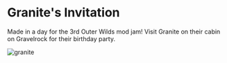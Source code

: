 # Granite's Invitation

Made in a day for the 3rd Outer Wilds mod jam! Visit Granite on their cabin on Gravelrock for their birthday party.

![granite](https://github.com/xen-42/ow-mod-jam-3-entry/assets/22628069/a917110e-7f93-4981-b908-9363ad40f621)

